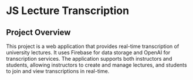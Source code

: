 # JS Lecture Transcription

## Project Overview
This project is a web application that provides real-time transcription of university lectures. It uses Firebase for data storage and OpenAI for transcription services. The application supports both instructors and students, allowing instructors to create and manage lectures, and students to join and view transcriptions in real-time.
